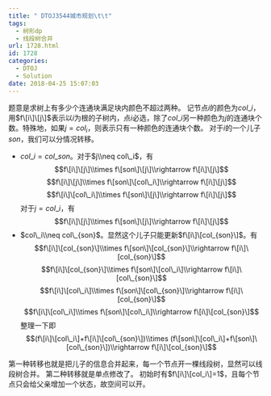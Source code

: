 ```yaml
---
title: " DTOJ3544城市规划\t\t"
tags:
  - 树形dp
  - 线段树合并
url: 1728.html
id: 1728
categories:
  - DTOJ
  - Solution
date: 2018-04-25 15:07:03
---
```


题意是求树上有多少个连通块满足块内颜色不超过两种。 记节点$i$的颜色为$col\_i$，用$f\[i\]\[j\]$表示以$i$为根的子树内，点$i$必选，除了$col\_i$另一种颜色为$j$的连通块个数。特殊地，如果$j=col_i$，则表示只有一种颜色的连通块个数。 对于$i$的一个儿子$son$，我们可以分情况转移。

*   $col\_i=col\_{son}$。对于$j\\neq col\_i$，有$$f\[i\]\[j\]\\times f\[son\]\[j\]\\rightarrow f\[i\]\[j\]$$$$f\[i\]\[j\]\\times f\[son\]\[col\_i\]\\rightarrow f\[i\]\[j\]$$$$f\[i\]\[col\_i\]\\times f\[son\]\[j\]\\rightarrow f\[i\]\[j\]$$对于$j=col\_i$，有$$f\[i\]\[j\]\\times f\[son\]\[j\]\\rightarrow f\[i\]\[j\]$$
*   $col\_i\\neq col\_{son}$。显然这个儿子只能更新$f\[i\]\[col_{son}\]$。有$$f\[i\]\[col_{son}\]\\times f\[son\]\[col_{son}\]\\rightarrow f\[i\]\[col_{son}\]$$$$f\[i\]\[col_{son}\]\\times f\[son\]\[col\_i\]\\rightarrow f\[i\]\[col\_{son}\]$$$$f\[i\]\[col\_i\]\\times f\[son\]\[col\_{son}\]\\rightarrow f\[i\]\[col_{son}\]$$$$f\[i\]\[col\_i\]\\times f\[son\]\[col\_i\]\\rightarrow f\[i\]\[col_{son}\]$$整理一下即$$(f\[i\]\[col\_i\]+f\[i\]\[col\_{son}\])\\times (f\[son\]\[col\_i\]+f\[son\]\[col\_{son}\])\\rightarrow f\[i\]\[col_{son}\]$$

第一种转移也就是把儿子的信息合并起来，每一个节点开一棵线段树，显然可以线段树合并。 第二种转移就是单点修改了。 初始时有$f\[i\]\[col_i\]=1$，且每个节点只会给父亲增加一个状态，故空间可以开。